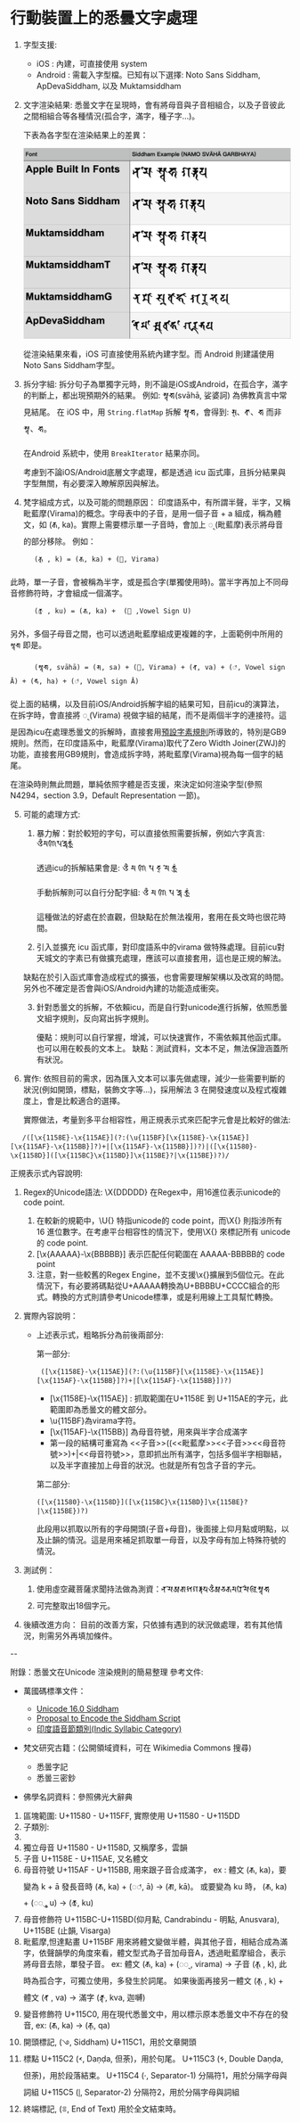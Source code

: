 # 行動裝置上的悉曇文字處理

1. 字型支援:
   - iOS : 內建，可直接使用 system
   - Android : 需載入字型檔。已知有以下選擇: Noto Sans Siddham, ApDevaSiddham, 以及 Muktamsiddham

2. 文字渲染結果:
   悉曇文字在呈現時，會有將母音與子音相組合，以及子音彼此之間相組合等各種情況(孤合字，滿字，種子字...)。

   下表為各字型在渲染結果上的差異：

   ![渲染結果](/assets/images/siddham_rendering_on_different_fonts.png)

   從渲染結果來看，iOS 可直接使用系統內建字型。而 Android 則建議使用Noto Sans Siddham字型。


3. 拆分字組:
   拆分句子為單獨字元時，則不論是iOS或Android，在孤合字，滿字的判斷上，都出現預期外的結果。
   例如: 𑖭𑖿𑖪𑖯𑖮𑖯(svāhā, 娑婆訶) 為佛教真言中常見結尾。
   在 iOS 中，用 `String.flatMap` 拆解 𑖭𑖿𑖪𑖯𑖮𑖯，會得到: 𑖭𑖿、𑖪𑖯、𑖮𑖯 而非 𑖭𑖿𑖪𑖯、𑖮𑖯。

   在Android 系統中，使用 `BreakIterator` 結果亦同。

   考慮到不論iOS/Android底層文字處理，都是透過 icu 函式庫，且拆分結果與字型無關，有必要深入瞭解原因與解法。


4. 梵字組成方式，以及可能的問題原因：
   印度語系中，有所謂半聲，半字，又稱毗藍摩(Virama)的概念。字母表中的子音，是用一個子音 + a 組成，稱為體文，如 (𑖎, ka)。實際上需要標示單一子音時，會加上 𑖿 (毗藍摩)表示將母音的部分移除。
   例如：   
```
      (𑖎𑖿 , k) = (𑖎, ka) + (𑖿, Virama)
```
   此時，單一子音，會被稱為半字，或是孤合字(單獨使用時)。當半字再加上不同母音修飾符時，才會組成一個滿字。
```
      (𑖎𑖲 , ku) = (𑖎, ka) +  (𑖲 ,Vowel Sign U)
```
   另外，多個子母音之間，也可以透過毗藍摩組成更複雜的字，上面範例中所用的 `𑖭𑖿𑖪𑖯𑖮𑖯` 即是。
```
      (𑖭𑖿𑖪𑖯𑖮𑖯, svāhā) = (𑖭, sa) + (𑖿, Virama) + (𑖪, va) + (◌𑖯, Vowel sign Ā) + (𑖮, ha) + (◌𑖯, Vowel sign Ā)
```
   從上面的結構，以及目前iOS/Android拆解字組的結果可知，目前icu的演算法，在拆字時，會直接將 𑖿 (Virama) 視做字組的結尾，而不是兩個半字的連接符。這是因為icu在處理悉曇文的拆解時，直接套用[預設字素規則](https://www.unicode.org/reports/tr29/#Grapheme_Cluster_Boundary_Rules)所導致的，特別是GB9規則。然而，在印度語系中，毗藍摩(Virama)取代了Zero Width Joiner(ZWJ)的功能，直接套用GB9規則，會造成拆字時，將毗藍摩(Virama)視為每一個字的結尾。

   在渲染時則無此問題，單純依照字體是否支援，來決定如何渲染字型(參照 N4294，section 3.9，Default Representation 一節)。

5. 可能的處理方式:
   1. 暴力解：對於較短的字句，可以直接依照需要拆解，例如六字真言: 𑖌𑖼𑖦𑖜𑖰𑖢𑖟𑖿𑖦𑖸𑖮𑖳𑖽
      
      透過icu的拆解結果會是: 𑖌𑖼 𑖦 𑖜𑖰 𑖢 𑖟𑖿 𑖦𑖸 𑖮𑖳𑖽

      手動拆解則可以自行分配字組: 𑖌𑖼 𑖦 𑖜𑖰 𑖢 𑖟𑖿𑖦𑖸 𑖮𑖳𑖽

      這種做法的好處在於直觀，但缺點在於無法複用，套用在長文時也很花時間。

   2. 引入並擴充 icu 函式庫，對印度語系中的virama 做特殊處理。目前icu對天城文的字素已有做擴充處理，應該可以直接套用，這也是正規的解法。

   缺點在於引入函式庫會造成程式的擴張，也會需要理解架構以及改寫的時間。另外也不確定是否會與iOS/Android內建的功能造成衝突。

   3. 針對悉曇文的拆解，不依賴icu，而是自行對unicode進行拆解，依照悉曇文組字規則，反向寫出拆字規則。

      優點：規則可以自行掌握，增減，可以快速實作，不需依賴其他函式庫。也可以用在較長的文本上。
      缺點：測試資料，文本不足，無法保證涵蓋所有狀況。

6. 實作:
   依照目前的需求，因為匯入文本可以事先做處理，減少一些需要判斷的狀況(例如開頭，標點，裝飾文字等...)，採用解法 3 在開發速度以及程式複雜度上，會是比較適合的選擇。

   實際做法，考量到多平台相容性，用正規表示式來匹配字元會是比較好的做法:
```
   /([\x{1158E}-\x{115AE}](?:(\u{115BF}[\x{1158E}-\x{115AE}][\x{115AF}-\x{115BB}]?)+|[\x{115AF}-\x{115BB}])?)|([\x{11580}-\x{1158D}]([\x{115BC}\x{115BD}]\x{115BE}?|\x{115BE})?)/
```

   正規表示式內容說明:
   1. Regex的Unicode語法: \X{DDDDD} 在Regex中，用16進位表示unicode的code point.
      1. 在較新的規範中，\U{} 特指unicode的 code point，而\X{} 則指涉所有 16 進位數字。在考慮平台相容性的情況下，使用\X{} 來標記所有 unicode的 code point.
      2. [\x{AAAAA}-\x{BBBBB}] 表示匹配任何範圍在 AAAAA-BBBBB的 code point
      3. 注意，對一些較舊的Regex Engine，並不支援\x{}擴展到5個位元。在此情況下，有必要將碼點從U+AAAAA轉換為U+BBBBU+CCCC組合的形式。轉換的方式則請參考Unicode標準，或是利用線上工具幫忙轉換。
   2. 實際內容說明：
      - 上述表示式，粗略拆分為前後兩部分:

        第一部分: 
        ```
         ([\x{1158E}-\x{115AE}](?:(\u{115BF}[\x{1158E}-\x{115AE}][\x{115AF}-\x{115BB}]?)+|[\x{115AF}-\x{115BB}])?)
        ```
         - [\x{1158E}-\x{115AE}] : 抓取範圍在U+1158E 到 U+115AE的字元，此範圍即為悉曇文的體文部分。
         - \u{115BF}為virama字符。
         - [\x{115AF}-\x{115BB}] 為母音符號，用來與半字合成滿字
         - 第一段的結構可重寫為 <<子音>>((<<毗藍摩>><<子音>><<母音符號>>)+|<<母音符號>>，意即抓出所有滿字，包括多個半字相聯結，以及半字直接加上母音的狀況。也就是所有包含子音的字元。

         第二部分:
         ```
         ([\x{11580}-\x{1158D}]([\x{115BC}\x{115BD}]\x{115BE}?|\x{115BE})?)
         ```
         此段用以抓取以所有的字母開頭(子音+母音)，後面接上仰月點或明點，以及止韻的情況。這是用來補足抓取單一母音，以及字母有加上特殊符號的情況。
   3. 測試例：
      1. 使用虛空藏菩薩求聞持法做為測資：𑖡𑖦𑖺𑖁𑖎𑖯𑖫𑖐𑖨𑖿𑖥𑖧𑖌𑖼𑖁𑖨𑖿𑖧𑖎𑖦𑖨𑖰𑖦𑖻𑖩𑖰𑖭𑖿𑖪𑖯𑖮𑖯
      2. 可完整取出18個字元。

   4. 後續改進方向：
      目前的改善方案，只依據有遇到的狀況做處理，若有其他情況，則需另外再填加條件。

--

附錄：悉曇文在Unicode 渲染規則的簡易整理
參考文件:
- 萬國碼標準文件：
    - [Unicode 16.0 Siddham](http://www.unicode.org/charts/PDF/U11580.pdf)
    - [Proposal to Encode the Siddham Script](https://www.unicode.org/L2/L2012/12234r-n4294-siddham.pdf)
    - [印度語音節類別(Indic Syllabic Category)](https://www.unicode.org/Public/16.0.0/ucd/IndicSyllabicCategory.txt)

- 梵文研究古籍：(公開領域資料，可在 Wikimedia Commons 搜尋)
   - 悉曇字記
   - 悉曇三密鈔
- 佛學名詞資料：參照佛光大辭典    

1. 區塊範圍: U+11580 - U+115FF, 實際使用 U+11580 - U+115DD 
2. 子類別:
  1. 
  2. 獨立母音 U+11580 - U+1158D, 又稱摩多，雲韻
  3. 子音 U+1158E - U+115AE, 又名體文
  4. 母音符號 U+115AF - U+115BB, 用來跟子音合成滿字， 
     ex : 體文 (𑖎, ka)，要變為 k + ā 發長音時 (𑖎, ka) + (◌𑖯, ā) -> (𑖎𑖯, kā)。
     或要變為 ku 時， (𑖎, ka) + (◌𑖲 , u) -> (𑖎𑖲, ku)
  5. 母音修飾符 U+115BC-U+115BD(仰月點, Candrabindu - 明點, Anusvara), U+115BE (止韻, Visarga)
  6. 毗藍摩,怛達點畫 U+115BF 用來將體文變做半體，與其他子音，相結合成為滿字，依聲韻學的角度來看，體文型式為子音加母音A，透過毗藍摩組合，表示將母音去除，單發子音。
     ex: 體文 (𑖎, ka) + (◌𑖿 , virama) -> 子音 (𑖎𑖿 , k), 此時為孤合字，可獨立使用，多發生於詞尾。
         如果後面再接另一體文 (𑖎𑖿 , k) + 體文 (𑖪 , va) -> 滿字 (𑖎𑖿𑖪, kva, 迦嚩)
  7. 變音修飾符 U+115C0, 用在現代悉曇文中，用以標示原本悉曇文中不存在的發音, ex: (𑖎, ka) -> (𑖎𑗀, qa)
  8. 開頭標記, (𑗁, Siddham) U+115C1，用於文章開頭
  9. 標點 U+115C2 (𑗂, Daṇḍa, 但荼)，用於句尾。
         U+115C3 (𑗃, Double Daṇḍa, 但荼)，用於段落結束。
         U+115C4 (𑗄, Separator-1) 分隔符1，用於分隔字母與詞組
         U+115C5 (𑗅, Separator-2) 分隔符2，用於分隔字母與詞組
 10. 終端標記, (𑗉, End of Text) 用於全文結束時。
